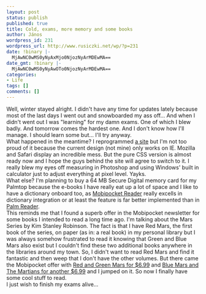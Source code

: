 ```yaml
---
layout: post
status: publish
published: true
title: Cold, exams, more memory and some books
author: János
wordpress_id: 231
wordpress_url: http://www.rusiczki.net/wp/?p=231
date: !binary |-
  MjAwNC0wMS0yNyAxMjo0NjozNyArMDEwMA==
date_gmt: !binary |-
  MjAwNC0wMS0yNyAwOTo0NjozNyArMDEwMA==
categories:
- Life
tags: []
comments: []
---
```

<p>Well, winter stayed alright. I didn't have any time for updates lately because most of the last days I went out and snowboarded my ass off... And when I didn't went out I was "learning" for my damn exams. One of which I blew badly. And tomorrow comes the hardest one. And I don't know how I'll manage. I should learn some but... I'll try anyway.<br />
What happened in the meantime? I reprogrammed <a href="http://www.supermagnet.ro" title="For the elite...">a site</a> but I'm not too proud of it because the current design (not mine) only works on IE. Mozilla and Safari display an incredible mess. But the pure CSS version is almost ready now and I hope the guys behind the site will agree to switch to it. I really blew my eyes off measuring in Photoshop and using Windows' built in calculator just to adjust everything at pixel level. Yayks.<br />
What else? I'm planning to buy a 64 MB Secure Digital memory card for my Palmtop because the e-books I have really eat up a lot of space and I like to have a dictionary onboard too, as <a href="http://www.mobipocket.com">Mobipocket Reader</a> really excells in dictionary integration or at least the feature is far better implemented than in <a href="http://www.palmdigitalmedia.com/">Palm Reader</a>.<br />
This reminds me that I found a superb offer in the Mobipocket newsletter for some books I intended to read a long time ago. I'm talking about the Mars Series by Kim Stanley Robinson. The fact is that I have Red Mars, the first book of the series, on paper (as in: a real book) in my personal library but I was always somehow frustrated to read it knowing that Green and Blue Mars also exist but I couldn't find these two additional books anywhere in the libraries around my town. So, I didn't want to read Red Mars and find it fantastic and then weep that I don't have the other volumes. But there came the Mobipocket offer with <a href="http://www.mobipocket.com/en/eBooks/BookDetails.asp?BookID=9512">Red and Green Mars for $6.99</a> and <a href="http://www.mobipocket.com/en/eBooks/BookDetails.asp?BookID=9513">Blue Mars and The Martians for another $6.99</a> and I jumped on it. So now I finally have some cool stuff to read.<br />
I just wish to finish my exams alive...</p>

